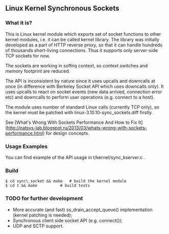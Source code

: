 ## Linux Kernel Synchronous Sockets

### What it is?

This is Linux kernel module which exports set of socket functions to other
kernel modules, i.e. it can be called kernel library.
The library was initially developed as a part of HTTP reverse proxy, so that it
can handle hundreds of thousands short-living connections.
Thus it supports only server-side TCP sockets for now.

The sockets are working in softirq context, so context switches and memory
footprint are reduced.

The API is inconsistent by nature since it uses upcalls and downcalls at once
(in difference with Berkeley Socket API which uses downcalls only).
It uses upcalls to react on socket events (new data arrived, connection error
etc) and downcalls to perform user operations (e.g. connect to a host).

The module uses number of standard Linux calls (currently TCP only), so the
kernel must be patched with linux-3.10.10-sync\_sockets.diff firstly.

See [What's Wrong With Sockets Performance And How to Fix It]
(http://natsys-lab.blogspot.ru/2013/03/whats-wrong-with-sockets-performance.html)
for design concepts.


### Usage Examples

You can find example of the API usage in t/kernel/sync\_kserver.c .

### Build

	$ cd sync\_socket && make	# build the kernel module
	$ cd t && make			# build tests


### TODO for further development

* More accurate (and fast) ss\_drain\_accept\_queue() implementation
  (kernel patching is needed);
* Synchronous client side socket API (e.g. connect());
* UDP and SCTP support.
